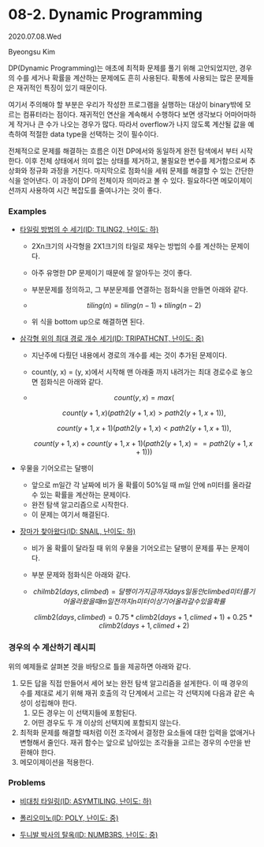 # 08-2. Dynamic Programming

2020.07.08.Wed

Byeongsu Kim



DP(Dynamic Programming)는 애초에 최적화 문제를 풀기 위해 고안되었지만, 경우의 수를 세거나 확률을 계산하는 문제에도 흔히 사용된다. 확통에 사용되는 많은 문제들은 재귀적인 특징이 있기 때문이다.

여기서 주의해야 할 부분은 우리가 작성한 프로그램을 실행하는 대상이 binary밖에 모르는 컴퓨터라는 점이다. 재귀적인 연산을 계속해서 수행하다 보면 생각보다 어마어마하게 작거나 큰 수가 나오는 경우가 많다. 따라서 overflow가 나지 않도록 계산될 값을 예측하여 적절한 data type을 선택하는 것이 필수이다.



전체적으로 문제를 해결하는 흐름은 이전 DP에서와 동일하게 완전 탐색에서 부터 시작한다. 이후 전체 상태에서 의미 없는 상태를 제거하고, 불필요한 변수를 제거함으로써 추상화와 정규화 과정을 거친다. 마지막으로 점화식을 세워 문제를 해결할 수 있는 간단한 식을 얻어낸다. 이 과정이 DP의 전체이자 의미라고 볼 수 있다. 필요하다면 메모이제이션까지 사용하여 시간 복잡도를 줄여나가는 것이 좋다.



### Examples

- [타일링 방법의 수 세기(ID: TILING2, 난이도: 하)](https://www.algospot.com/judge/problem/read/TILING2)

  - 2Xn크기의 사각형을 2X1크기의 타일로 채우는 방법의 수를 계산하는 문제이다.

  - 아주 유명한 DP 문제이기 때문에 잘 알아두는 것이 좋다.

  - 부분문제를 정의하고, 그 부분문제를 연결하는 점화식을 만들면 아래와 같다.

  - $$
    tiling(n) = tiling(n-1)+tiling(n-2)
    $$

  - 위 식을 bottom up으로 해결하면 된다.

- [삼각형 위의 최대 경로 개수 세기(ID: TRIPATHCNT, 난이도: 중)](https://www.algospot.com/judge/problem/read/TRIPATHCNT)

  - 지난주에 다뤘던 내용에서 경로의 개수를 세는 것이 추가된 문제이다.

  - count(y, x) = (y, x)에서 시작해 맨 아래줄 까지 내려가는 최대 경로수로 놓으면 점화식은 아래와 같다.

  - $$
    count(y, x) = max(
    $$

    $$
    count(y+1, x)(path2(y+1, x) > path2(y+1, x+1)),
    $$

    $$
    count(y+1, x+1)(path2(y+1, x) < path2(y+1, x+1)),
    $$

    $$
    count(y+1, x)+count(y+1, x+1) (path2(y+1, x) == path2(y+1, x+1)))
    $$

- 우물을 기어오르는 달팽이

  - 앞으로 m일간 각 날짜에 비가 올 확률이 50%일 때 m일 안에 n미터를 올라갈 수 있는 확률을 계산하는 문제이다.
  - 완전 탐색 알고리즘으로 시작한다.
  - 이 문제는 여기서 해결된다.

- [장마가 찾아왔다(ID: SNAIL, 난이도: 하)](https://www.algospot.com/judge/problem/read/SNAIL)

  - 비가 올 확률이 달라질 때 위의 우물을 기어오르는 달팽이 문제를 푸는 문제이다.

  - 부분 문제와 점화식은 아래와 같다.

  - $$
    chilmb2(days, climbed) = 달팽이가 지금까지 days일 동안 climbed 미터를 기어올라왔을 때 m일 전까지 n미터 이상 기어올라갈 수 있을 확률
    $$

    $$
    climb2(days, climbed) = 0.75*climb2(days+1, climed+1) + 0.25*climb2(days+1, climed+2)
    $$



### 경우의 수 계산하기 레시피

위의 예제들로 살펴본 것을 바탕으로 틀을 제공하면 아래와 같다.

1. 모든 답을 직접 만들어서 세어 보는 완전 탐색 알고리즘을 설게한다. 이 때 경우의 수를 제대로 세기 위해 재귀 호출의 각 단계에서 고르는 각 선택지에 다음과 같은 속성이 성립해야 한다.
   1. 모든 경우는 이 선택지들에 포함된다.
   2. 어떤 경우도 두 개 이상의 선택지에 포함되지 않는다.
2. 최적화 문제를 해결할 때처럼 이전 조각에서 결정한 요소들에 대한 입력을 없애거나 변형해서 줄인다. 재귀 함수는 앞으로 남아있는 조각들을 고르는 경우의 수만을 반환해야 한다.
3. 메모이제이션을 적용한다.



### Problems

- [비대칭 타일링(ID: ASYMTILING, 난이도: 하)](https://www.algospot.com/judge/problem/read/ASYMTILING)

- [폴리오미노(ID: POLY, 난이도: 중)](https://www.algospot.com/judge/problem/read/POLY)
- [두니발 박사의 탈옥(ID: NUMB3RS, 난이도: 중)](https://www.algospot.com/judge/problem/read/NUMB3RS)
